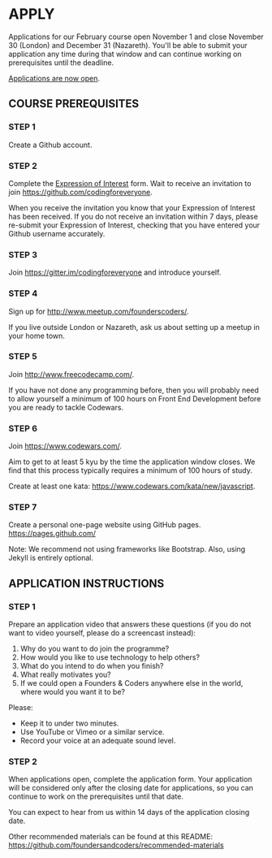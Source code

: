 # APPLY

Applications for our February course open November 1 and close November 30 (London) and December 31 (Nazareth). You'll be able to submit your application any time during that window and can continue working on prerequisites until the deadline.

[Applications are now open](now).

## COURSE PREREQUISITES

### STEP 1

Create a Github account.

### STEP 2

Complete the [Expression of Interest](http://www.foundersandcoders.com/apply/interest.html) form. Wait to receive an invitation to join https://github.com/codingforeveryone.

When you receive the invitation you know that your Expression of Interest has been received. If you do not receive an invitation within 7 days, please re-submit your Expression of Interest, checking that you have entered your Github username accurately.

### STEP 3

Join https://gitter.im/codingforeveryone and introduce yourself.

### STEP 4

Sign up for http://www.meetup.com/founderscoders/.

If you live outside London or Nazareth, ask us about setting up a meetup in your home town.

### STEP 5

Join http://www.freecodecamp.com/.

If you have not done any programming before, then you will probably need to allow yourself a minimum of 100 hours on Front End Development before you are ready to tackle Codewars.

### STEP 6

Join https://www.codewars.com/.

Aim to get to at least 5 kyu by the time the application window closes. We find that this process typically requires a minimum of 100 hours of study.

Create at least one kata: https://www.codewars.com/kata/new/javascript.

### STEP 7

Create a personal one-page website using GitHub pages. https://pages.github.com/

Note: We recommend not using frameworks like Bootstrap. Also, using Jekyll is entirely optional.

## APPLICATION INSTRUCTIONS

### STEP 1

Prepare an application video that answers these questions (if you do not want to video yourself, please do a screencast instead):

  1. Why do you want to do join the programme?
  2. How would you like to use technology to help others?
  3. What do you intend to do when you finish?
  4. What really motivates you?
  5. If we could open a Founders & Coders anywhere else in the world, where would you want it to be?

Please:

 * Keep it to under two minutes.
 * Use YouTube or Vimeo or a similar service.
 * Record your voice at an adequate sound level.

### STEP 2

When applications open, complete the application form. Your application will be considered only after the closing date for applications, so you can continue to work on the prerequisites until that date.

You can expect to hear from us within 14 days of the application closing date.

Other recommended materials can be found at this README: https://github.com/foundersandcoders/recommended-materials
